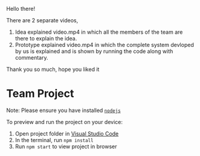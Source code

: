 Hello there!

There are 2 separate videos, 
1. Idea explained video.mp4 in which all the members of the team are there to explain the idea.
2. Prototype explained video.mp4 in which the complete system devloped by us is explained and is shown by running the code along with commentary.

Thank you so much, hope you liked it 


  # Team Project

  Note: Please ensure you have installed <code><a href="https://nodejs.org/en/download/">nodejs</a></code>

  To preview and run the project on your device:
  1) Open project folder in <a href="https://code.visualstudio.com/download">Visual Studio Code</a>
  2) In the terminal, run `npm install`
  3) Run `npm start` to view project in browser
  
